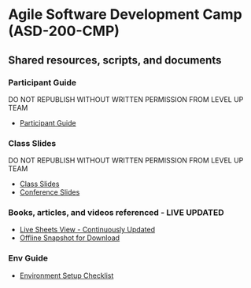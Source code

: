 # Agile Software Development Camp (ASD-200-CMP)
## Shared resources, scripts, and documents

### Participant Guide
DO NOT REPUBLISH WITHOUT WRITTEN PERMISSION FROM LEVEL UP TEAM
- [Participant Guide](https://levelup-shared-materials.s3.amazonaws.com/Level-Up-Participant-Guide-Formatted.pdf)

### Class Slides
DO NOT REPUBLISH WITHOUT WRITTEN PERMISSION FROM LEVEL UP TEAM
- [Class Slides](https://levelup-shared-materials.s3.amazonaws.com/ASD-200-CMP-Slides.pdf)
- [Conference Slides](https://levelup-shared-materials.s3.amazonaws.com/ASD-200-CNF-GSlides-LargeScale.pdf)

### Books, articles, and videos referenced - LIVE UPDATED
- [Live Sheets View - Continuously Updated](https://docs.google.com/spreadsheets/d/e/2PACX-1vSN3im9QnpxFlNKoapAvpwHSjLvxckjFcP3vxKplInmQ-XeOenFHkU8gKLbY7XhPFEcecix6F76iqLq/pubhtml)  
- [Offline Snapshot for Download](https://levelup-shared-materials.s3.amazonaws.com/Learning+Resources.xlsx)

### Env Guide
- [Environment Setup Checklist](https://github.com/level-up-program/ASD-200-CMP/wiki/Environment-Setup-Checklist)

